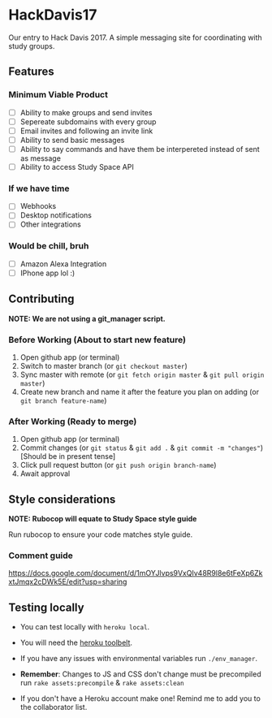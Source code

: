 # HackDavis17
Our entry to Hack Davis 2017. A simple messaging site for coordinating with study groups.

## Features

### Minimum Viable Product
+ [ ]  Ability to make groups and send invites
  + [ ] Sepereate subdomains with every group
  + [ ] Email invites and following an invite link
+ [ ]  Ability to send basic messages
+ [ ]  Ability to say commands and have them be interpereted instead of sent as message
+ [ ]  Ability to access Study Space API

### If we have time
+ [ ]  Webhooks
+ [ ]  Desktop notifications
+ [ ]  Other integrations

### Would be chill, bruh
+ [ ] Amazon Alexa Integration
+ [ ] IPhone app lol :)

## Contributing
__NOTE: We are not using a git_manager script.__

### Before Working (About to start new feature)
  1. Open github app (or terminal)
  2. Switch to master branch (or ```git checkout master```)
  3. Sync master with remote (or ```git fetch origin master``` & ```git pull origin master```)
  4. Create new branch and name it after the feature you plan on adding (or ```git branch feature-name```)
  
### After Working (Ready to merge)
  1. Open github app (or terminal)
  2. Commit changes (or ```git status``` & ```git add .``` & ```git commit -m "changes"```) [Should be in present tense]
  3. Click pull request button (or ```git push origin branch-name```)
  4. Await approval
  
## Style considerations
__NOTE: Rubocop will equate to Study Space style guide__

Run rubocop to ensure your code matches style guide.

### Comment guide
https://docs.google.com/document/d/1mOYJlvps9VxQIv48R9l8e6tFeXp6ZkxtJmqx2cDWk5E/edit?usp=sharing

## Testing locally
+ You can test locally with ```heroku local```.
+ You will need the [heroku toolbelt](https://devcenter.heroku.com/articles/heroku-cli).
+ If you have any issues with environmental variables run ```./env_manager```.
+ __Remember__: Changes to JS and CSS don't change must be precompiled run ```rake assets:precompile``` & ```rake assets:clean```

+ If you don't have a Heroku account make one! Remind me to add you to the collaborator list.
